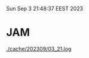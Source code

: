 Sun Sep  3 21:48:37 EEST 2023
# JAM
<a href='./cache/202309/03_21.log'>./cache/202309/03_21.log</a>
